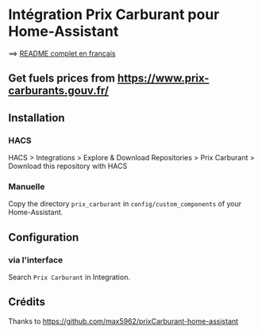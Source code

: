 # Intégration Prix Carburant pour Home-Assistant

==> [README complet en français](README.fr.md)

## Get fuels prices from https://www.prix-carburants.gouv.fr/

## Installation

### HACS

HACS > Integrations > Explore & Download Repositories > Prix Carburant > Download this repository with HACS

### Manuelle

Copy the directory `prix_carburant` in `config/custom_components` of your Home-Assistant.

## Configuration

### via l'interface

Search  `Prix Carburant` in Integration.

## Crédits

Thanks to https://github.com/max5962/prixCarburant-home-assistant
